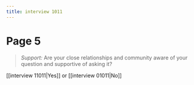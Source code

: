 ```yaml
---
title: interview 1011
---
```

# Page 5
> *Support:* Are your close relationships and community aware of your question and supportive of asking it?

[[interview 11011|Yes]] or [[interview 01011|No]] 